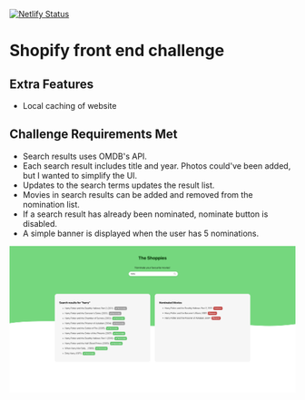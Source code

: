 [![Netlify Status](https://api.netlify.com/api/v1/badges/3435cf9d-2970-41a4-bd52-a0d9b88fbd45/deploy-status)](https://app.netlify.com/sites/victor-leung-shopify-challenge/deploys)

# Shopify front end challenge

## Extra Features
- Local caching of website

## Challenge Requirements Met
- Search results uses OMDB's API.
- Each search result includes title and year. Photos could've been added, but I wanted to simplify the UI.
- Updates to the search terms updates the result list.
- Movies in search results can be added and removed from the nomination list.
- If a search result has already been nominated, nominate button is disabled.
- A simple banner is displayed when the user has 5 nominations.

![Website Screenshot](https://github.com/Victor-Leung-CA/shopify-challenge/blob/main/website-screenshot.png)
